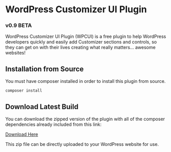 # WordPress Customizer UI Plugin
### v0.9 BETA

WordPress Customizer UI Plugin (WPCUI) is a free plugin to help WordPress developers quickly and easily add Customizer sections and controls, so they can get on with their lives creating what really matters... awesome websites!

## Installation from Source

You must have composer installed in order to install this plugin from source.

```bash
composer install
```

## Download Latest Build

You can download the zipped version of the plugin with all of the composer dependencies already included from this link:

[Download Here](https://wpcui-build-prod.s3.amazonaws.com/wpcui.zip)

This zip file can be directly uploaded to your WordPress website for use.
